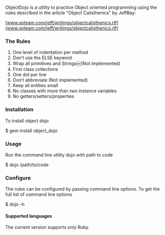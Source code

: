 ObjectDojo is a utility to practice Object oriented programming using the rules described in the article "Object Calisthenics" by JeffBay:

[www.xpteam.com/jeff/writings/objectcalisthenics.rtf](www.xpteam.com/jeff/writings/objectcalisthenics.rtf)

### The Rules

1. One level of indentation per method
2. Don’t use the ELSE keyword
3. Wrap all primitives and Strings￼(Not implemented)
4. First class collections
5. One dot per line
6. Don’t abbreviate (Not implemented)
7. Keep all entities small
8. No classes with more than two instance variables
9. No getters/setters/properties

### Installation

To install object dojo

$ gem install object_dojo

### Usage

Run the command line utility dojo with path to code

$ dojo /path/to/code

### Configure

The rules can be configured by passing command line options. To get the full list of command line options

$ dojo -h

#### Supported languages

The current version supports only Ruby.